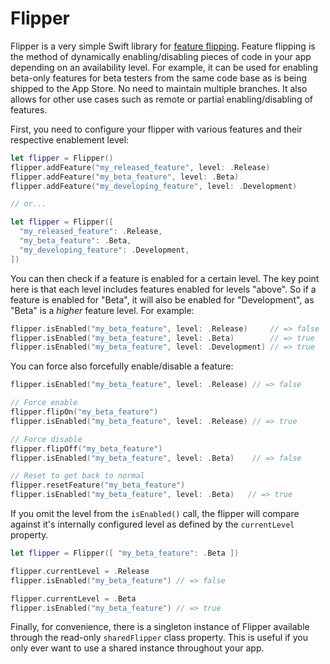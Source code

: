 # Flipper

Flipper is a very simple Swift library for [feature flipping](http://en.wikipedia.org/wiki/Feature_toggle). Feature flipping is the method of dynamically enabling/disabling pieces of code in your app depending on an availability level. For example, it can be used for enabling beta-only features for beta testers from the same code base as is being shipped to the App Store. No need to maintain multiple branches. It also allows for other use cases such as remote or partial enabling/disabling of features.

First, you need to configure your flipper with various features and their respective enablement level:

```swift
let flipper = Flipper()
flipper.addFeature("my_released_feature", level: .Release)
flipper.addFeature("my_beta_feature", level: .Beta)
flipper.addFeature("my_developing_feature", level: .Development)

// or...

let flipper = Flipper([
  "my_released_feature": .Release,
  "my_beta_feature": .Beta,
  "my_developing_feature": .Development,
])
```

You can then check if a feature is enabled for a certain level. The key point here is that each level includes features enabled for levels "above". So if a feature is enabled for "Beta", it will also be enabled for "Development", as "Beta" is a *higher* feature level. For example:

```swift
flipper.isEnabled("my_beta_feature", level: .Release)     // => false
flipper.isEnabled("my_beta_feature", level: .Beta)        // => true
flipper.isEnabled("my_beta_feature", level: .Development) // => true
```

You can force also forcefully enable/disable a feature:

```swift
flipper.isEnabled("my_beta_feature", level: .Release) // => false

// Force enable
flipper.flipOn("my_beta_feature")
flipper.isEnabled("my_beta_feature", level: .Release) // => true

// Force disable
flipper.flipOff("my_beta_feature")
flipper.isEnabled("my_beta_feature", level: .Beta)    // => false

// Reset to get back to normal
flipper.resetFeature("my_beta_feature")
flipper.isEnabled("my_beta_feature", level: .Beta)   // => true
```

If you omit the level from the `isEnabled()` call, the flipper will compare against it's internally configured level as defined by the `currentLevel` property.

```swift
let flipper = Flipper([ "my_beta_feature": .Beta ])

flipper.currentLevel = .Release
flipper.isEnabled("my_beta_feature") // => false

flipper.currentLevel = .Beta
flipper.isEnabled("my_beta_feature") // => true
```

Finally, for convenience, there is a singleton instance of Flipper available through the read-only `sharedFlipper` class property. This is useful if you only ever want to use a shared instance throughout your app.